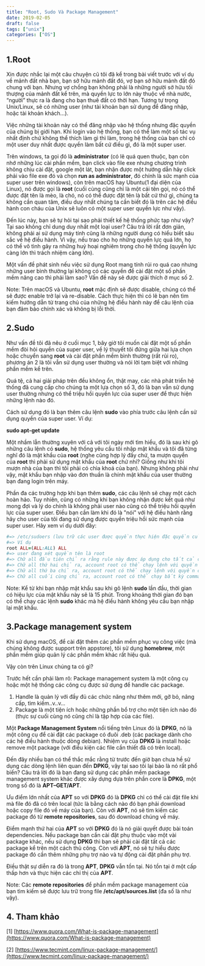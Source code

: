```yaml
---
title: "Root, Sudo Và Package Management"
date: 2019-02-05
draft: false
tags: ["unix"]
categories: ["OS"]
---
```


## 1.Root

Xin được nhắc lại một câu chuyện cũ tôi đã kể trong bài viết trước với ví dụ về mảnh đất nhà bạn, bạn sở hữu mảnh đất đó, vợ bạn sở hữu mảnh đất đó chung với bạn. Nhưng vợ chồng bạn không phải là những người sở hữu tối thượng của mảnh đất kể trên, mà quyền lực to lớn này thuộc về nhà nước, “người” thực ra là đang cho bạn thuê đất có thời hạn. Tương tự trọng Unix/Linux, sẽ có những user (như tài khoản bạn sử dụng để đăng nhập, hoặc tài khoản khách…).

Việc những tài khoản này có thể đăng nhập vào hệ thống nhưng đặc quyền của chúng bị giới hạn. Khi login vào hệ thống, bạn có thể làm một số tác vụ nhất định chứ không thể thích làm gì thì làm, trong hệ thống của bạn chỉ có một user duy nhất được quyền làm bất cứ điều gì, đó là một super user.

Trên windows, ta gọi đó là **administrator** (có lẽ quá quen thuộc, bạn còn nhớ những lúc cài phần mềm, bạn click vào file exe nhưng chương trình không chịu cài đặt, google một lát, bạn nhận được một hướng dẫn hãy click phải vào file exe đó và chọn **run as administrator**, đó chính là sức mạnh của super user trên windows), còn trên macOS hay Ubuntu(1 đại diện của Linux), nó được gọi là **root** (cuối cùng cũng chỉ là một cái tên gọi, nó có thể được đặt tên là mèo, là chó, nó có thể được đặt tên là bất cứ thứ gì, chúng ta không cần quan tâm, điều duy nhất chúng ta cần biết đó là trên các hệ điều hành con cháu của Unix sẽ luôn có một super user quyền lực như vậy).

Đến lúc này, bạn sẽ tự hỏi tại sao phải thiết kế hệ thống phức tạp như vậy? Tại sao không chỉ dung duy nhất một loại user?
Câu trả lời rất đơn giản, không phải ai sử dụng máy tính cũng là những người dung có hiểu biết sâu sắc về hệ điều hành. Vì vậy, nếu trao cho họ những quyền lực quá lớn, họ có thể vô tình gây ra những huỷ hoại nghiêm trọng cho hệ thống (quyền lực càng lớn thì trách nhiệm càng lớn).

Một vấn đề phát sinh nếu việc sử dụng Root mang tính rủi ro quá cao nhưng những user bình thường lại không có các quyền để cài đặt một số phần mềm nâng cao thì phải làm sao? Vấn đề này sẽ được giải thích ở mục số 2.

Note: Trên macOS và Ubuntu, **root** mặc định sẽ được disable, chúng có thể sẽ được enable trở lại và re-disable. Cách thực hiện thì có lẽ bạn nên tìm kiếm hướng dẫn từ trang chủ của những hệ điều hành này để câu lệnh của bạn đảm bảo chính xác và không bị lỗi thời.

## 2.Sudo

Như vấn đề tôi đã nêu ở cuối mục 1, bây giờ tôi muốn cài đặt một số phần mềm đòi hỏi quyền của super user, về lý thuyết tôi đứng giữa hai lựa chọn hoặc chuyển sang **root** và cài đặt phần mềm bình thường (rất rủi ro), phương án 2 là tôi vẫn sử dụng user thường và nói lời tạm biệt với những phần mềm kể trên.

Quá tệ, cả hai giải pháp trên đều không ổn, thật may, các nhà phát triển hệ thống đã cung cấp cho chúng ta một lựa chọn số 3, đó là bạn vẫn sử dụng user thường nhưng có thể triệu hồi quyền lực của super user để thực hiện những lệnh nào đó.

Cách sử dụng đó là bạn thêm câu lệnh **sudo** vào phía trước câu lệnh cần sử dụng quyền của super user. Ví dụ:

**sudo apt-get update**

Một nhầm lẫn thường xuyên với cả với tôi ngày mới tìm hiểu, đó là sau khi gõ những câu lệnh có **sudo**, hệ thống yêu cầu tôi nhập mật khẩu và tôi đã từng nghĩ đó là mật khẩu của **root** (nghe cũng hợp lý đấy chứ, ta mượn quyền của **root** thì phải sử dụng mật khẩu của **root** chứ nhỉ? Giống như khi tôi mượn nhà của bạn thì tôi phải có chìa khoá của bạn). Nhưng không phải như vậy, mật khẩu bạn nhập vào đơn thuần là chính mật khẩu của user thường bạn đang login trên máy.

Phần đa các trường hợp khi bạn thêm **sudo**, các câu lệnh sẽ chạy một cách hoàn hảo. Tuy nhiên, cũng có những khi bạn không nhận được kết quả như mong đợi và lý do chính là không phải user nào cũng có thể triệu hồi quyền lực của super user. Điều bạn cần làm khi đó là "nói" với hệ điều hành rằng hãy cho user của tôi đang sử dụng được quyền triệu hồi sức mạnh của super user. Hãy xem ví dụ dưới đây:

```ruby
#=> /etc/sudoers (lưu trữ các user được quyền thực hiện đặc quyền của super user)
#=> Ví dụ
root ALL=(ALL:ALL) ALL
#=> user đang xét quyền tên là root
#=> Chữ all đầu tiên chỉ ra rằng rule này được áp dụng cho tất cả các host
#=> Chữ all thứ hai chỉ ra, account root có thể chạy lệnh với quyền của bất kỳ user nào.
#=> Chữ all thứ ba chỉ ra, account root có thể chạy lệnh với quyền của bất kỳ group nào.
#=> Chữ all cuối cùng chỉ ra, account root có thể chạy bất kỳ command nào.
```

Note: Kể từ khi bạn nhập mật khẩu sau khi gõ lệnh **sudo** lần đầu, thời gian có hiệu lực của mật khẩu này sẽ là 15 phút. Trong khoảng thời gian đó bạn có thể chạy các lệnh **sudo** khác mà hệ điều hành không yêu cầu bạn nhập lại mật khẩu.


## 3.Package management system

Khi sử dụng macOS, để cài đặt thêm các phần mềm phục vụ công việc (mà chúng không được support trên appstore), tôi sử dụng **homebrew**, một phần mềm giúp quản lý các phần mềm khác rất hiệu quả.

Vậy còn trên Linux chúng ta có gì?

Trước hết cần phải làm rõ: Package management system là một công cụ hoặc một hệ thống các công cụ được sử dụng để handle các package.
1.	Handle là quản lý với đầy đủ các chức năng như thêm mới, gỡ bỏ, nâng cấp, tìm kiếm..v..v…
2.	Package là một tiện ích hoặc những phần bổ trợ cho một tiện ích nào đó (thực sự cuối cùng nó cũng chỉ là tập hợp của các file).

Một **Package Management System** nổi tiếng trên Linux đó là **DPKG**, nó là một công cụ để cài đặt các package có đuôi .deb (các package dành cho các hệ điều hành thuộc dòng debian).
Nhiệm vụ của **DPKG** là install hoặc remove một package (với điều kiện các file cần thiết đã có trên local).

Đến đây nhiều bạn có thể thắc mắc rằng từ trước đến giờ bạn chưa hề sử dụng các dòng lệnh liên quan đến **DPKG**, vậy tại sao tôi lại bảo là nó rất phổ biến? Câu trả lời đó là bạn đang sử dụng các phần mềm package management system khác được xây dựng dựa trên phần core là **DPKG**, một trong số đó là **APT–GET/APT**.

Ưu điểm lớn nhất của **APT** so với **DPKG** đó là **DPKG** chỉ có thể cài đặt file khi mà file đó đã có trên local (tức là bằng cách nào đó bạn phải download hoặc copy file đó về máy của bạn). Còn với **APT**, nó sẽ tìm kiếm các package đó từ **remote repositories**, sau đó download chúng về máy.

Điểm mạnh thứ hai của **APT** so với **DPKG** đó là nó giải quyết được bài toán dependencies. Nếu package bạn cần cài đặt phụ thuộc vào một vài package khác, nếu sử dụng **DPKG** thì bạn sẽ phải cài đặt tất cả các package kể trên một cách thủ công.
Còn với **APT**, nó sẽ tự hiểu được package đó cần thêm những phụ trợ nào và tự động cài đặt phần phụ trợ.

Điều thật sự diễn ra đó là trong **APT**, **DPKG** vẫn tồn tại. Nó tồn tại ở một cấp thấp hơn và thực hiện các chỉ thị của **APT**.

Note: Các **remote repositories** để phần mềm package management của bạn tìm kiếm sẽ được lưu trữ trong file **/etc/apt/sources.list** (đa số là như vậy).

## 4. Tham khảo

[1] [https://www.quora.com/What-is-package-management](https://www.quora.com/What-is-package-management)

[2] [https://www.tecmint.com/linux-package-management/](https://www.tecmint.com/linux-package-management/)
